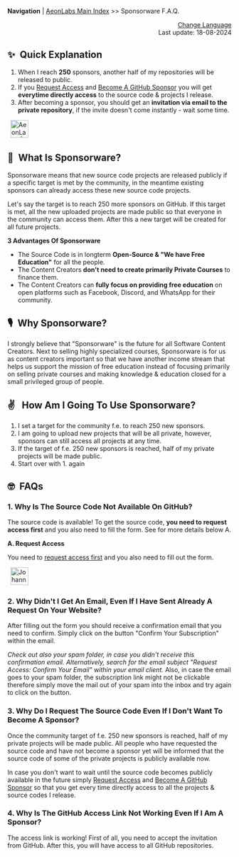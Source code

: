 **Navigation** | [AeonLabs Main Index](https://github.com/aeonSolutions/aeonSolutions/blob/main/aeonSolutions-Main-Index.md) >> Sponsorware F.A.Q.

<p align="right">
 <a href=" ">Change Language</a> <br>
Last update: 18-08-2024
</p>

## ✨&ensp;Quick Explanation

1. When I reach **250** sponsors, another half of my repositories will be released to public. 
2. If you [Request Access](https://github.com/sponsors/aeonSolutions "Request Access") and [Become A GitHub Sponsor](https://github.com/sponsors/aeonSolutions "Become A GitHub Sponsor") you will get **everytime directly access** to the source code & projects I release. 
3. After becoming a sponsor, you should get an **invitation via email to the private repository**, if the invite doesn't come instantly - wait some time.

&ensp;[<img alt="AeonLabs | REQUEST" height="40px" src="https://firebasestorage.googleapis.com/v0/b/web-johannesmilke.appspot.com/o/other%2Fgithub%2Fsponsored%2Fbutton_request.png?alt=media" />](https://github.com/sponsors/aeonSolutions "REQUEST")

## 💖&ensp;What Is Sponsorware?

Sponsorware means that new source code projects are released publicly if a specific target is met by the community, in the meantime existing sponsors can already access these new source code projects.

Let's say the target is to reach 250 more sponsors on GitHub.
If this target is met, all the new uploaded projects are made public so that everyone in the community can access them. After this a new target will be created for all future projects.

**3 Advantages Of Sponsorware**

- The Source Code is in longterm **Open-Source & "We have Free Education"** for all the people.
- The Content Creators **don't need to create primarily Private Courses** to finance them.
- The Content Creators can **fully focus on providing free education** on open platforms such as Facebook, Discord, and WhatsApp for their community.

## 🎙️&ensp;Why Sponsorware?

I strongly believe that "Sponsorware" is the future for all Software Content Creators. Next to selling highly specialized courses, Sponsorware is for us as content creators important so that we have another income stream that helps us support the mission of free education instead of focusing primarily on selling private courses and making knowledge & education closed for a small privileged group of people.

## ✌&ensp; How Am I Going To Use Sponsorware?

1) I set a target for the community f.e. to reach 250 new sponsors.
2) I am going to upload new projects that will be all private, however, sponsors can still access all projects at any time.
3) If the target of f.e. 250 new sponsors is reached, half of my private projects will be made public.
4) Start over with 1. again

## 🤓&ensp;FAQs

### 1. Why Is The Source Code Not Available On GitHub?

The source code is available! To get the source code, **you need to request access first** and you also need to fill the form. See for more details below A.

**A. Request Access**

You need to [request access first](https://github.com/sponsors/aeonSolutions "Request Access") and you also need to fill out the form.

&ensp;[<img alt="JohannesMilke | REQUEST" height="40px" src="https://firebasestorage.googleapis.com/v0/b/web-johannesmilke.appspot.com/o/other%2Fgithub%2Fsponsored%2Fbutton_request.png?alt=media" />](https://github.com/sponsors/aeonSolutions "REQUEST")


### 2. Why Didn't I Get An Email, Even If I Have Sent Already A Request On Your Website?

After filling out the form you should receive a confirmation email that you need to confirm. Simply click on the button "Confirm Your Subscription" within the email.

*Check out also your spam folder, in case you didn't receive this confirmation email. Alternatively, search for the email subject "Request Access: Confirm Your Email" within your email client.* Also, in case the email goes to your spam folder, the subscription link might not be clickable therefore simply move the mail out of your spam into the inbox and try again to click on the button. 


### 3. Why Do I Request The Source Code Even If I Don't Want To Become A Sponsor?
Once the community target of f.e. 250 new sponsors is reached, half of my private projects will be made public. All people who have requested the source code and have not become a sponsor yet will be informed that the source code of some of the private projects is publicly available now.

In case you don't want to wait until the source code becomes publicly available in the future simply [Request Access](https://github.com/sponsors/aeonSolutions "Request Access") and [Become A GitHub Sponsor](https://github.com/sponsors/aeonSolutions "Become A GitHub Sponsor") so that you get every time directly access to all the projects & source codes I release.

### 4. Why Is The GitHub Access Link Not Working Even If I Am A Sponsor?
The access link is working! First of all, you need to accept the invitation from GitHub.  After this, you will have access to all GitHub repositories.


[sponsor]: https://github.com/sponsors/aeonSolutions
